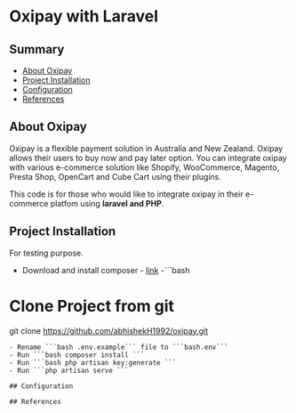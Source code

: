 # Oxipay with Laravel
## Summary

- [About Oxipay](#about-oxipay)
- [Project Installation](#project-installation)
- [Configuration](#configuration)
- [References](#reference)

## About Oxipay
Oxipay is a flexible payment solution in Australia and New Zealand. Oxipay allows their users to buy now and pay later option. You can integrate oxipay with various e-commerce solution like Shopify, WooCommerce, Magento, Presta Shop, OpenCart and Cube Cart using their plugins.

This code is for those who would like to integrate oxipay in their e-commerce platfom using **laravel and PHP**. 

## Project Installation
For testing purpose.

- Download and install composer - [link](https://getcomposer.org/)
-```bash
# Clone Project from git
git clone https://github.com/abhishekH1992/oxipay.git
```
- Rename ```bash .env.example``` file to ```bash.env```
- Run ```bash composer install ```
- Run ```bash php artisan key:generate ```
- Run ```php artisan serve ```

## Configuration

## References
